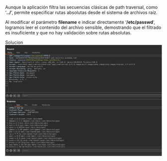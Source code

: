 Aunque la aplicación filtra las secuencias clásicas de path traversal, como ‘**../**‘, permite especificar rutas absolutas desde el sistema de archivos raíz.

Al modificar el parámetro **filename** e indicar directamente ‘**/etc/passwd**‘, logramos leer el contenido del archivo sensible, demostrando que el filtrado es insuficiente y que no hay validación sobre rutas absolutas.

Solucion
![Pasted_image_20250814221252.png](Imagenes/Pasted_image_20250814221252.png)

